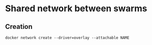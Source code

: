 # Shared network between swarms

## Creation

```docker network create --driver=overlay --attachable NAME```
